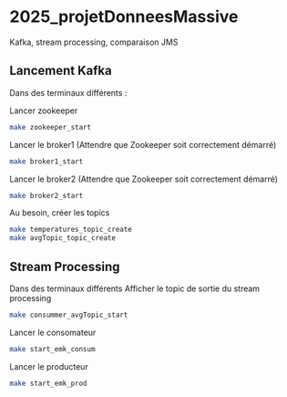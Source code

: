 # 2025_projetDonneesMassive
Kafka, stream processing, comparaison JMS


## Lancement Kafka

Dans des terminaux différents :

Lancer zookeeper
```bash
make zookeeper_start
```

Lancer le broker1 (Attendre que Zookeeper soit correctement démarré)
```bash
make broker1_start
```

Lancer le broker2 (Attendre que Zookeeper soit correctement démarré)
```bash
make broker2_start
```

Au besoin, créer les topics
```bash
make temperatures_topic_create
make avgTopic_topic_create
```

## Stream Processing

Dans des terminaux différents
Afficher le topic de sortie du stream processing
```bash
make consummer_avgTopic_start
```
Lancer le consomateur
```bash
make start_emk_consum
```
Lancer le producteur
```bash
make start_emk_prod
```
